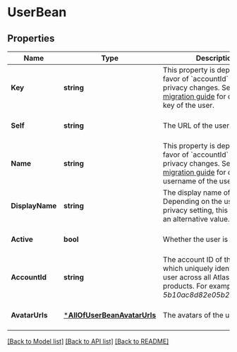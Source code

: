 # UserBean

## Properties
Name | Type | Description | Notes
------------ | ------------- | ------------- | -------------
**Key** | **string** | This property is deprecated in favor of &#x60;accountId&#x60; because of privacy changes. See the [migration guide](https://developer.atlassian.com/cloud/jira/platform/deprecation-notice-user-privacy-api-migration-guide/) for details.   The key of the user. | [optional] [default to null]
**Self** | **string** | The URL of the user. | [optional] [default to null]
**Name** | **string** | This property is deprecated in favor of &#x60;accountId&#x60; because of privacy changes. See the [migration guide](https://developer.atlassian.com/cloud/jira/platform/deprecation-notice-user-privacy-api-migration-guide/) for details.   The username of the user. | [optional] [default to null]
**DisplayName** | **string** | The display name of the user. Depending on the user’s privacy setting, this may return an alternative value. | [optional] [default to null]
**Active** | **bool** | Whether the user is active. | [optional] [default to null]
**AccountId** | **string** | The account ID of the user, which uniquely identifies the user across all Atlassian products. For example, *5b10ac8d82e05b22cc7d4ef5*. | [optional] [default to null]
**AvatarUrls** | [***AllOfUserBeanAvatarUrls**](AllOfUserBeanAvatarUrls.md) | The avatars of the user. | [optional] [default to null]

[[Back to Model list]](../README.md#documentation-for-models) [[Back to API list]](../README.md#documentation-for-api-endpoints) [[Back to README]](../README.md)


